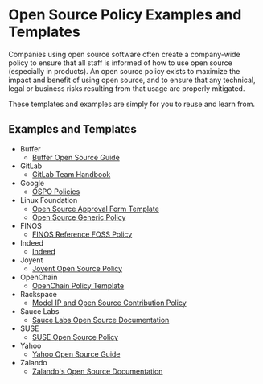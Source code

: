 # Open Source Policy Examples and Templates

Companies using open source software often create a company-wide policy to ensure that all staff is informed of how to use open source (especially in products). An open source policy exists to maximize the impact and benefit of using open source, and to ensure that any technical, legal or business risks resulting from that usage are properly mitigated.

These templates and examples are simply for you to reuse and learn from.

## Examples and Templates

* Buffer
  * [Buffer Open Source Guide](https://open.buffer.com/guide-open-source/)
* GitLab
  * [GitLab Team Handbook](https://about.gitlab.com/handbook/)
* Google
  * [OSPO Policies](https://opensource.google.com/docs/)
* Linux Foundation
  * [Open Source Approval Form Template](https://github.com/todogroup/policies/blob/master/linuxfoundation/lf_compliance_approval.pdf)
  * [Open Source Generic Policy](https://github.com/todogroup/policies/blob/master/linuxfoundation/lf_compliance_generic_policy.pdf)
* FINOS
  * [FINOS Reference FOSS Policy](https://github.com/finos/reference-foss-policy/blob/master/src/FINOS-reference-FOSS-policy.adoc)
* Indeed
  * [Indeed](https://github.com/indeedeng/oss-guide/tree/main/docs/resources)
* Joyent
  * [Joyent Open Source Policy](https://github.com/joyent/rfd/blob/master/rfd/0164/README.md)
* OpenChain
  * [OpenChain Policy Template](https://github.com/OpenChain-Project/Reference-Material/tree/master/Open-Source-Policy/Official/2.0/en)
* Rackspace
  * [Model IP and Open Source Contribution Policy](https://github.com/todogroup/policies/tree/master/rackspace)
* Sauce Labs
  * [Sauce Labs Open Source Documentation](https://opensource.saucelabs.com/docs/)
* SUSE
  * [SUSE Open Source Policy](https://opensource.suse.com/suse-open-source-policy)
* Yahoo
  * [Yahoo Open Source Guide](https://yahoo.github.io/oss-guide)
* Zalando
  * [Zalando's Open Source Documentation](https://opensource.zalando.com/)
